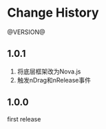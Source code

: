 # <nova-swipable> Change History

@VERSION@

## 1.0.1
1. 将底层框架改为Nova.js
2. 触发nDrag和nRelease事件

## 1.0.0
first release
